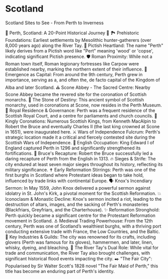 # Scotland
Scotland Sites to See - From Perth to Inverness

📜 Perth, Scotland: A 20-Point Historical Journey 📜
🏞️ Prehistoric Foundations: Earliest settlements by Mesolithic hunter-gatherers (over 8,000 years ago) along the River Tay.
🌳 Pictish Heartland: The name "Perth" likely derives from a Pictish word like "Pert" meaning 'wood' or 'copse', indicating significant Pictish presence.
🛡️ Roman Proximity: While not a Roman town itself, Roman legionary fortresses like Carpow were established nearby, marking the northern extent of their influence.
👑 Emergence as Capital: From around the 9th century, Perth grew in importance, serving as a, and often the, de facto capital of the Kingdom of Alba and later Scotland.
⛪ Scone Abbey - The Sacred Centre: Nearby Scone Abbey became the revered site for the coronation of Scottish monarchs.
💎 The Stone of Destiny: This ancient symbol of Scottish monarchy, used in coronations at Scone, now resides in the Perth Museum.
📜 Royal Residence & Governance: Perth was a frequent residence of the Scottish Royal Court, and a centre for parliaments and church councils.
🤴 Kingly Coronations: Numerous Scottish Kings, from Kenneth MacAlpin to Robert the Bruce and eventually Charles II (the last king crowned at Scone in 1651), were inaugurated here.
⚔️ Wars of Independence Fulcrum: Perth's strategic location made it a critical and fiercely contested site during the Scottish Wars of Independence.
🏴󠁧󠁢󠁥󠁮󠁧󠁿 English Occupation: King Edward I of England captured Perth in 1296 and significantly strengthened its fortifications.
💪 Bruce's Recapture: Robert the Bruce successfully led a daring recapture of Perth from the English in 1313.
🔥 Sieges & Strife: The city endured at least seven major sieges throughout its history, reflecting its military significance.
✝️ Early Reformation Stirrings: Perth was one of the first burghs in Scotland where Protestant ideas began to take hold, influenced by trade links with continental Europe.
🗣️ Knox's Incendiary Sermon: In May 1559, John Knox delivered a powerful sermon against idolatry in St. John's Kirk, a pivotal moment for the Scottish Reformation.
💥 Iconoclasm & Monastic Decline: Knox's sermon incited a riot, leading to the destruction of altars, images, and the sacking of Perth's monasteries (Blackfriars, Greyfriars, and the Charterhouse).
✨ Reformation Stronghold: Perth quickly became a significant centre for the Protestant Reformation movement in Scotland.
⚓ Medieval Trading Powerhouse: From the 12th century, Perth was one of Scotland’s wealthiest burghs, with a thriving port conducting extensive trade with France, the Low Countries, and the Baltic.
🧶 Key Industries & Guilds: The city was renowned for its crafts, including glovers (Perth was famous for its gloves), hammermen, and later, linen, whisky, dyeing, and bleaching.
🌊 The River Tay's Dual Role: While vital for trade and communication, the River Tay also brought challenges, with significant historical flood events impacting the city.
✒️ "The Fair City": Popularised by Sir Walter Scott's 1828 novel "The Fair Maid of Perth," this title has become an enduring part of Perth's identity.

